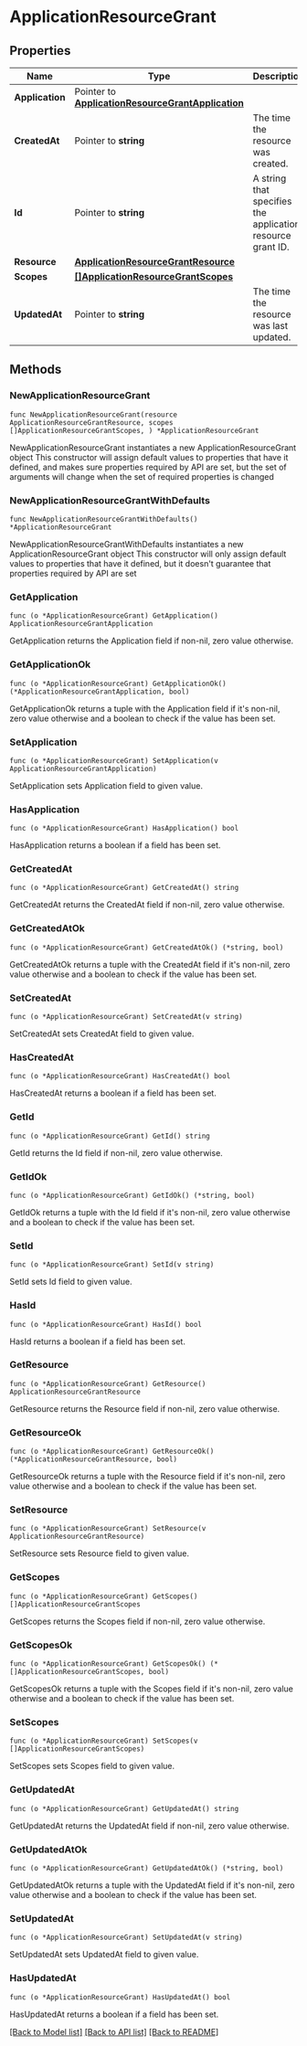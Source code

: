 # ApplicationResourceGrant

## Properties

Name | Type | Description | Notes
------------ | ------------- | ------------- | -------------
**Application** | Pointer to [**ApplicationResourceGrantApplication**](ApplicationResourceGrantApplication.md) |  | [optional] 
**CreatedAt** | Pointer to **string** | The time the resource was created. | [optional] [readonly] 
**Id** | Pointer to **string** | A string that specifies the application resource grant ID. | [optional] [readonly] 
**Resource** | [**ApplicationResourceGrantResource**](ApplicationResourceGrantResource.md) |  | 
**Scopes** | [**[]ApplicationResourceGrantScopes**](ApplicationResourceGrantScopes.md) |  | 
**UpdatedAt** | Pointer to **string** | The time the resource was last updated. | [optional] [readonly] 

## Methods

### NewApplicationResourceGrant

`func NewApplicationResourceGrant(resource ApplicationResourceGrantResource, scopes []ApplicationResourceGrantScopes, ) *ApplicationResourceGrant`

NewApplicationResourceGrant instantiates a new ApplicationResourceGrant object
This constructor will assign default values to properties that have it defined,
and makes sure properties required by API are set, but the set of arguments
will change when the set of required properties is changed

### NewApplicationResourceGrantWithDefaults

`func NewApplicationResourceGrantWithDefaults() *ApplicationResourceGrant`

NewApplicationResourceGrantWithDefaults instantiates a new ApplicationResourceGrant object
This constructor will only assign default values to properties that have it defined,
but it doesn't guarantee that properties required by API are set

### GetApplication

`func (o *ApplicationResourceGrant) GetApplication() ApplicationResourceGrantApplication`

GetApplication returns the Application field if non-nil, zero value otherwise.

### GetApplicationOk

`func (o *ApplicationResourceGrant) GetApplicationOk() (*ApplicationResourceGrantApplication, bool)`

GetApplicationOk returns a tuple with the Application field if it's non-nil, zero value otherwise
and a boolean to check if the value has been set.

### SetApplication

`func (o *ApplicationResourceGrant) SetApplication(v ApplicationResourceGrantApplication)`

SetApplication sets Application field to given value.

### HasApplication

`func (o *ApplicationResourceGrant) HasApplication() bool`

HasApplication returns a boolean if a field has been set.

### GetCreatedAt

`func (o *ApplicationResourceGrant) GetCreatedAt() string`

GetCreatedAt returns the CreatedAt field if non-nil, zero value otherwise.

### GetCreatedAtOk

`func (o *ApplicationResourceGrant) GetCreatedAtOk() (*string, bool)`

GetCreatedAtOk returns a tuple with the CreatedAt field if it's non-nil, zero value otherwise
and a boolean to check if the value has been set.

### SetCreatedAt

`func (o *ApplicationResourceGrant) SetCreatedAt(v string)`

SetCreatedAt sets CreatedAt field to given value.

### HasCreatedAt

`func (o *ApplicationResourceGrant) HasCreatedAt() bool`

HasCreatedAt returns a boolean if a field has been set.

### GetId

`func (o *ApplicationResourceGrant) GetId() string`

GetId returns the Id field if non-nil, zero value otherwise.

### GetIdOk

`func (o *ApplicationResourceGrant) GetIdOk() (*string, bool)`

GetIdOk returns a tuple with the Id field if it's non-nil, zero value otherwise
and a boolean to check if the value has been set.

### SetId

`func (o *ApplicationResourceGrant) SetId(v string)`

SetId sets Id field to given value.

### HasId

`func (o *ApplicationResourceGrant) HasId() bool`

HasId returns a boolean if a field has been set.

### GetResource

`func (o *ApplicationResourceGrant) GetResource() ApplicationResourceGrantResource`

GetResource returns the Resource field if non-nil, zero value otherwise.

### GetResourceOk

`func (o *ApplicationResourceGrant) GetResourceOk() (*ApplicationResourceGrantResource, bool)`

GetResourceOk returns a tuple with the Resource field if it's non-nil, zero value otherwise
and a boolean to check if the value has been set.

### SetResource

`func (o *ApplicationResourceGrant) SetResource(v ApplicationResourceGrantResource)`

SetResource sets Resource field to given value.


### GetScopes

`func (o *ApplicationResourceGrant) GetScopes() []ApplicationResourceGrantScopes`

GetScopes returns the Scopes field if non-nil, zero value otherwise.

### GetScopesOk

`func (o *ApplicationResourceGrant) GetScopesOk() (*[]ApplicationResourceGrantScopes, bool)`

GetScopesOk returns a tuple with the Scopes field if it's non-nil, zero value otherwise
and a boolean to check if the value has been set.

### SetScopes

`func (o *ApplicationResourceGrant) SetScopes(v []ApplicationResourceGrantScopes)`

SetScopes sets Scopes field to given value.


### GetUpdatedAt

`func (o *ApplicationResourceGrant) GetUpdatedAt() string`

GetUpdatedAt returns the UpdatedAt field if non-nil, zero value otherwise.

### GetUpdatedAtOk

`func (o *ApplicationResourceGrant) GetUpdatedAtOk() (*string, bool)`

GetUpdatedAtOk returns a tuple with the UpdatedAt field if it's non-nil, zero value otherwise
and a boolean to check if the value has been set.

### SetUpdatedAt

`func (o *ApplicationResourceGrant) SetUpdatedAt(v string)`

SetUpdatedAt sets UpdatedAt field to given value.

### HasUpdatedAt

`func (o *ApplicationResourceGrant) HasUpdatedAt() bool`

HasUpdatedAt returns a boolean if a field has been set.


[[Back to Model list]](../README.md#documentation-for-models) [[Back to API list]](../README.md#documentation-for-api-endpoints) [[Back to README]](../README.md)


